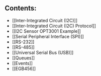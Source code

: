 

## Contents:
- [[Inter-Integrated Circuit (I2C)]]
- [[Inter-Integrated Circuit (I2C) Protocol]]
- [[I2C Sensor OPT3001 Example]]
- [[Serial Peripheral Interface (SPI)]]
- [[RS-232]]
- [[RS-485]]
- [[Universal Serial Bus (USB)]]
- [[Queues]]
- [[Events]]
- [[EGB456]]
